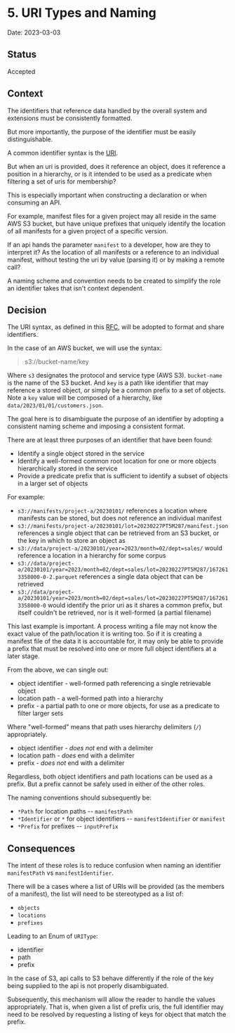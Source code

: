 # 5. URI Types and Naming

Date: 2023-03-03

## Status

Accepted

## Context

The identifiers that reference data handled by the overall system and extensions must be consistently formatted.

But more importantly, the purpose of the identifier must be easily distinguishable.

A common identifier syntax is the [URI](https://www.rfc-editor.org/rfc/rfc3986).

But when an uri is provided, does it reference an object, does it reference a position in a hierarchy, or is it intended
to be used as a predicate when filtering a set of uris for membership?

This is especially important when constructing a declaration or when consuming an API.

For example, manifest files for a given project may all reside in the same AWS S3 bucket, but have unique prefixes that
uniquely identify the location of all manifests for a given project of a specific version.

If an api hands the parameter `manifest` to a developer, how are they to interpret it? As the location of all manifests
or a reference to an individual manifest, without testing the uri by value (parsing it) or by making a remote call?

A naming scheme and convention needs to be created to simplify the role an identifier takes that isn't context
dependent.

## Decision

The URI syntax, as defined in this [RFC](https://www.rfc-editor.org/rfc/rfc3986), will be adopted to format and share
identifiers.

In the case of an AWS bucket, we will use the syntax:

> s3://bucket-name/key

Where `s3` designates the protocol and service type (AWS S3). `bucket-name` is the name of the S3 bucket. And `key`
is a path like identifier that may reference a stored object, or simply be a common prefix to a set of objects. Note
a `key` value will be composed of a hierarchy, like `data/2023/01/01/customers.json`.

The goal here is to disambiguate the purpose of an identifier by adopting a consistent naming scheme and imposing a
consistent format.

There are at least three purposes of an identifier that have been found:

- Identify a single object stored in the service
- Identify a well-formed common root location for one or more objects hierarchically stored in the service
- Provide a predicate prefix that is sufficient to identify a subset of objects in a larger set of objects

For example:

- `s3://manifests/project-a/20230101/` references a location where manifests can be stored, but does not reference an
  individual manifest
- `s3://manifests/project-a/20230101/lot=20230227PT5M287/manifest.json` references a single object that can be retrieved
  from an S3 bucket, or the key in which to store an object as
- `s3://data/project-a/20230101/year=2023/month=02/dept=sales/` would reference a location in a hierarchy for some
  corpus
- `s3://data/project-a/20230101/year=2023/month=02/dept=sales/lot=20230227PT5M287/1672613358000-0-2.parquet` references
  a single data object that can be retrieved
- `s3://data/project-a/20230101/year=2023/month=02/dept=sales/lot=20230227PT5M287/1672613358000-0` would identify the
  prior uri as it shares a common prefix, but itself couldn't be retrieved, nor is it well-formed (a partial filename)

This last example is important. A process writing a file may not know the exact value of the path/location it is writing
too. So if it is creating a manifest file of the data it is accountable for, it may only be able to provide a prefix
that must be resolved into one or more full object identifiers at a later stage.

From the above, we can single out:

- object identifier - well-formed path referencing a single retrievable object
- location path - a well-formed path into a hierarchy
- prefix - a partial path to one or more objects, for use as a predicate to filter larger sets

Where "well-formed" means that path uses hierarchy delimiters (`/`) appropriately.

- object identifier - _does not_ end with a delimiter
- location path - _does_ end with a delimiter
- prefix - _does not_ end with a delimiter

Regardless, both object identifiers and path locations can be used as a prefix. But a prefix cannot be safely used in
either of the other roles.

The naming conventions should subsequently be:

- `*Path` for location paths -- `manifestPath`
- `*Identifier` or `*` for object identifiers --  `manifestIdentifier` or `manifest`
- `*Prefix` for prefixes -- `inputPrefix`

## Consequences

The intent of these roles is to reduce confusion when naming an identifier `manifestPath` vs `manifestIdentifier`.

There will be a cases where a list of URIs will be provided (as the members of a manifest), the list will need to be
stereotyped as a list of:

- `objects`
- `locations`
- `prefixes`

Leading to an Enum of `URIType`:

- identifier
- path
- prefix

In the case of S3, api calls to S3 behave differently if the role of the key being supplied to the api is not properly
disambiguated.

Subsequently, this mechanism will allow the reader to handle the values appropriately. That is, when given a list of
prefix uris, the full identifier may need to be resolved by requesting a listing of keys for object that match the
prefix.
